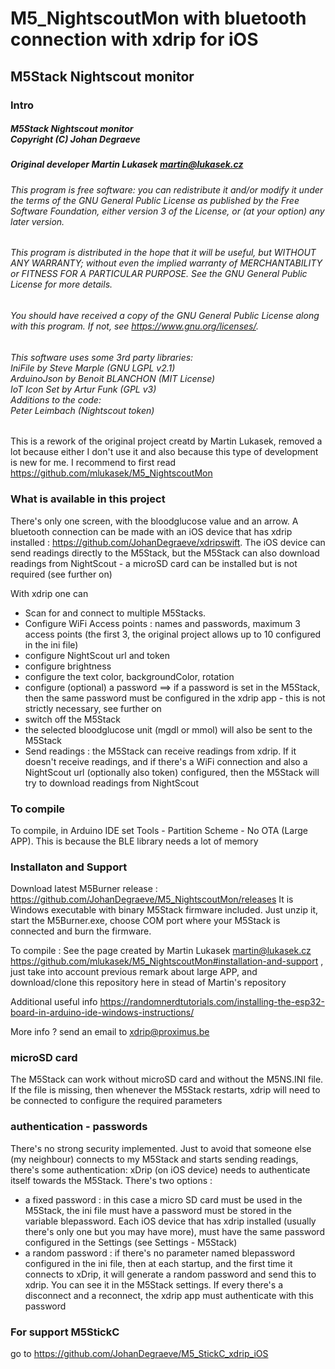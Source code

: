 # M5_NightscoutMon with bluetooth connection with xdrip for iOS
## M5Stack Nightscout monitor
### Intro
##### M5Stack Nightscout monitor<br/>Copyright (C) Johan Degraeve 

##### Original developer Martin Lukasek <martin@lukasek.cz>
###### This program is free software: you can redistribute it and/or modify it under the terms of the GNU General Public License as published by the Free Software Foundation, either version 3 of the License, or (at your option) any later version.
###### This program is distributed in the hope that it will be useful, but WITHOUT ANY WARRANTY; without even the implied warranty of MERCHANTABILITY or FITNESS FOR A PARTICULAR PURPOSE.  See the GNU General Public License for more details.
###### You should have received a copy of the GNU General Public License along with this program. If not, see <https://www.gnu.org/licenses/>. 
###### This software uses some 3rd party libraries:<br/>IniFile by Steve Marple (GNU LGPL v2.1)<br/>ArduinoJson by Benoit BLANCHON (MIT License)<br/>IoT Icon Set by Artur Funk (GPL v3)<br/>Additions to the code:<br/>Peter Leimbach (Nightscout token)

This is a rework of the original project creatd by Martin Lukasek, removed a lot because either I don't use it and also because this type of development is new for me.
I recommend to first read https://github.com/mlukasek/M5_NightscoutMon

### What is available in this project

There's only one screen, with the bloodglucose value and an arrow. A bluetooth connection can be made with an iOS device that has xdrip installed : https://github.com/JohanDegraeve/xdripswift. The iOS device can send readings directly to the M5Stack, but the M5Stack can also download readings from NightScout - a microSD card can be installed but is not required (see further on)

With xdrip one can
 * Scan for and connect to multiple M5Stacks.
 * Configure WiFi Access points : names and passwords, maximum 3 access points (the first 3, the original project allows up to 10 configured in the ini file)
 * configure NightScout url and token
 * configure brightness
 * configure the text color, backgroundColor, rotation
 * configure (optional) a password ==> if a password is set in the M5Stack, then the same password must be configured in the xdrip app - this is not strictly necessary, see further on
 * switch off the M5Stack
 * the selected bloodglucose unit (mgdl or mmol) will also be sent to the M5Stack
 * Send readings : the M5Stack can receive readings from xdrip. If it doesn't receive readings, and if there's a WiFi connection and also a NightScout url (optionally also token) configured, then the M5Stack will try to download readings from NightScout 

### To compile

To compile, in Arduino IDE set Tools - Partition Scheme - No OTA (Large APP). This is because the BLE library needs a lot of memory

### Installaton and Support

Download latest M5Burner release : https://github.com/JohanDegraeve/M5_NightscoutMon/releases
It is Windows executable with binary M5Stack firmware included. Just unzip it, start the M5Burner.exe, choose COM port where your M5Stack is connected and burn the firmware.

To compile : 
See the page created by Martin Lukasek <martin@lukasek.cz> https://github.com/mlukasek/M5_NightscoutMon#installation-and-support , just take into account previous remark about large APP, and download/clone this repository here in stead of Martin's repository

Additional useful info https://randomnerdtutorials.com/installing-the-esp32-board-in-arduino-ide-windows-instructions/

More info ? send an email to xdrip@proximus.be

### microSD card

The M5Stack can work without microSD card and without the M5NS.INI file. If the file is missing, then whenever the M5Stack restarts, xdrip will need to be connected to configure the required parameters

### authentication - passwords

There's no strong security implemented. Just to avoid that someone else (my neighbour) connects to my M5Stack and starts sending readings, there's some authentication: xDrip (on iOS device) needs to authenticate itself towards the M5Stack.
There's two options :
* a fixed password : in this case a micro SD card must be used in the M5Stack, the ini file must have a password must be stored in the variable blepassword. Each iOS device that has xdrip installed (usually there's only one but you may have more), must have the same password configured in the Settings (see Settings - M5Stack)
* a random password : if there's no parameter named blepassword configured in the ini file, then at each startup, and the first time it connects to xDrip, it will generate a random password and send this to xdrip. You can see it in the M5Stack settings. If every there's a disconnect and a reconnect, the xdrip app must authenticate with this password

### For support M5StickC

go to https://github.com/JohanDegraeve/M5_StickC_xdrip_iOS
